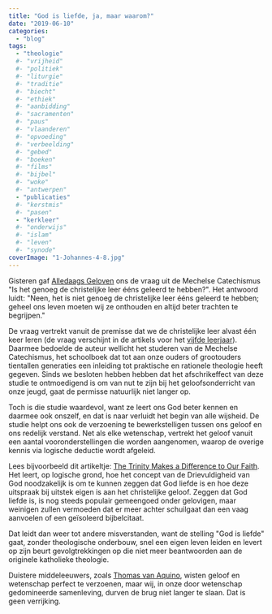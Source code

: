 ```yaml
---
title: "God is liefde, ja, maar waarom?"
date: "2019-06-10"
categories: 
  - "blog"
tags:
  - "theologie"
  #- "vrijheid"
  #- "politiek"
  #- "liturgie"
  #- "traditie"
  #- "biecht"
  #- "ethiek"
  #- "aanbidding"
  #- "sacramenten"
  #- "paus"
  #- "vlaanderen"
  #- "opvoeding"
  #- "verbeelding"
  #- "gebed"
  #- "boeken"
  #- "films"
  #- "bijbel"
  #- "woke"
  #- "antwerpen"
  - "publicaties"
  #- "kerstmis"
  #- "pasen"
  - "kerkleer"
  #- "onderwijs"
  #- "islam"
  #- "leven"
  #- "synode"
coverImage: "1-Johannes-4-8.jpg"
---
```


Gisteren gaf [Alledaags Geloven](https://play.google.com/store/apps/details?id=net.gelovenleren.alledaags) ons de vraag uit de Mechelse Catechismus "Is het genoeg de christelijke leer ééns geleerd te hebben?". Het antwoord luidt: "Neen, het is niet genoeg de christelijke leer ééns geleerd te hebben; geheel ons leven moeten wij ze onthouden en altijd beter trachten te begrijpen."

De vraag vertrekt vanuit de premisse dat we de christelijke leer alvast één keer leren (de vraag verschijnt in de artikels voor het [vijfde leerjaar](https://issuu.com/vicmortelmans/docs/mechelse_catechismus_-_niveau5)). Daarmee bedoelde de auteur wellicht het studeren van de Mechelse Catechismus, het schoolboek dat tot aan onze ouders of grootouders tientallen generaties een inleiding tot praktische en rationele theologie heeft gegeven. Sinds we besloten hebben hebben dat het afschrikeffect van deze studie te ontmoedigend is om van nut te zijn bij het geloofsonderricht van onze jeugd, gaat de permisse natuurlijk niet langer op.

Toch is die studie waardevol, want ze leert ons God beter kennen en daarmee ook onszelf, en dat is naar verluidt het begin van alle wijsheid. De studie helpt ons ook de verzoening te bewerkstelligen tussen ons geloof en ons redelijk verstand. Net als elke wetenschap, vertrekt het geloof vanuit een aantal vooronderstellingen die worden aangenomen, waarop de overige kennis via logische deductie wordt afgeleid.

Lees bijvoorbeeld dit artikeltje: [The Trinity Makes a Difference to Our Faith](https://catholicexchange.com/the-trinity-makes-a-difference-to-our-faith). Het leert, op logische grond, hoe het concept van de Drievuldigheid van God noodzakelijk is om te kunnen zeggen dat God liefde is en hoe deze uitspraak bij uitstek eigen is aan het christelijke geloof. Zeggen dat God liefde is, is nog steeds populair gemeengoed onder gelovigen, maar weinigen zullen vermoeden dat er meer achter schuilgaat dan een vaag aanvoelen of een geïsoleerd bijbelcitaat.

Dat leidt dan weer tot andere misverstanden, want de stelling "God is liefde" gaat, zonder theologische onderbouw, snel een eigen leven leiden en levert op zijn beurt gevolgtrekkingen op die niet meer beantwoorden aan de originele katholieke theologie.  

Duistere middeleeuwers, zoals [Thomas van Aquino](http://summa.gelovenleren.net/index.html), wisten geloof en wetenschap perfect te verzoenen, maar wij, in onze door wetenschap gedomineerde samenleving, durven de brug niet langer te slaan. Dat is geen verrijking.
